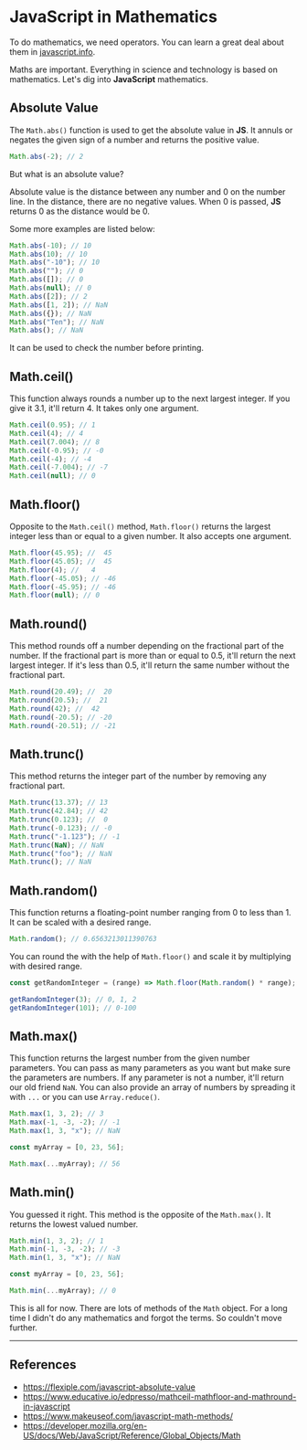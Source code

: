 # JavaScript in Mathematics

To do mathematics, we need operators. You can learn a great deal about them in [javascript.info](https://javascript.info/operators).

Maths are important. Everything in science and technology is based on mathematics. Let's dig into **JavaScript** mathematics.

## Absolute Value

The `Math.abs()` function is used to get the absolute value in **JS**. It annuls or negates the given sign of a number and returns the positive value.

```js
Math.abs(-2); // 2
```

But what is an absolute value?

Absolute value is the distance between any number and 0 on the number line. In the distance, there are no negative values. When 0 is passed, **JS** returns 0 as the distance would be 0.

Some more examples are listed below:

```js
Math.abs(-10); // 10
Math.abs(10); // 10
Math.abs("-10"); // 10
Math.abs(""); // 0
Math.abs([]); // 0
Math.abs(null); // 0
Math.abs([2]); // 2
Math.abs([1, 2]); // NaN
Math.abs({}); // NaN
Math.abs("Ten"); // NaN
Math.abs(); // NaN
```

It can be used to check the number before printing.

## Math.ceil()

This function always rounds a number up to the next largest integer. If you give it 3.1, it'll return 4. It takes only one argument.

```js
Math.ceil(0.95); // 1
Math.ceil(4); // 4
Math.ceil(7.004); // 8
Math.ceil(-0.95); // -0
Math.ceil(-4); // -4
Math.ceil(-7.004); // -7
Math.ceil(null); // 0
```

## Math.floor()

Opposite to the `Math.ceil()` method, `Math.floor()` returns the largest integer less than or equal to a given number. It also accepts one argument.

```js
Math.floor(45.95); //  45
Math.floor(45.05); //  45
Math.floor(4); //   4
Math.floor(-45.05); // -46
Math.floor(-45.95); // -46
Math.floor(null); // 0
```

## Math.round()

This method rounds off a number depending on the fractional part of the number. If the fractional part is more than or equal to 0.5, it'll return the next largest integer. If it's less than 0.5, it'll return the same number without the fractional part.

```js
Math.round(20.49); //  20
Math.round(20.5); //  21
Math.round(42); //  42
Math.round(-20.5); // -20
Math.round(-20.51); // -21
```

## Math.trunc()

This method returns the integer part of the number by removing any fractional part.

```js
Math.trunc(13.37); // 13
Math.trunc(42.84); // 42
Math.trunc(0.123); //  0
Math.trunc(-0.123); // -0
Math.trunc("-1.123"); // -1
Math.trunc(NaN); // NaN
Math.trunc("foo"); // NaN
Math.trunc(); // NaN
```

## Math.random()

This function returns a floating-point number ranging from 0 to less than 1. It can be scaled with a desired range.

```js
Math.random(); // 0.6563213011390763
```

You can round the with the help of `Math.floor()` and scale it by multiplying with desired range.

```js
const getRandomInteger = (range) => Math.floor(Math.random() * range);

getRandomInteger(3); // 0, 1, 2
getRandomInteger(101); // 0-100
```

## Math.max()

This function returns the largest number from the given number parameters. You can pass as many parameters as you want but make sure the parameters are numbers. If any parameter is not a number, it'll return our old friend `NaN`. You can also provide an array of numbers by spreading it with `...` or you can use `Array.reduce()`.

```js
Math.max(1, 3, 2); // 3
Math.max(-1, -3, -2); // -1
Math.max(1, 3, "x"); // NaN

const myArray = [0, 23, 56];

Math.max(...myArray); // 56
```

## Math.min()

You guessed it right. This method is the opposite of the `Math.max()`. It returns the lowest valued number.

```js
Math.min(1, 3, 2); // 1
Math.min(-1, -3, -2); // -3
Math.min(1, 3, "x"); // NaN

const myArray = [0, 23, 56];

Math.min(...myArray); // 0
```

This is all for now. There are lots of methods of the `Math` object. For a long time I didn't do any mathematics and forgot the terms. So couldn't move further.

---

## References

- https://flexiple.com/javascript-absolute-value
- https://www.educative.io/edpresso/mathceil-mathfloor-and-mathround-in-javascript
- https://www.makeuseof.com/javascript-math-methods/
- https://developer.mozilla.org/en-US/docs/Web/JavaScript/Reference/Global_Objects/Math
